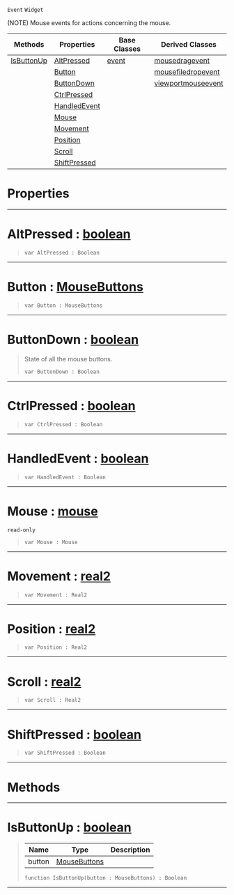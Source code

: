  `Event` `Widget`



(NOTE) Mouse events for actions concerning the mouse.

|Methods|Properties|Base Classes|Derived Classes|
|---|---|---|---|
|[ IsButtonUp](https://github.com/dragonCASTjosh/PlasmaDocs/blob/master/code_reference/class_reference/mouseevent.markdown#isbuttonup-plasma-engine-d)|[ AltPressed](https://github.com/dragonCASTjosh/PlasmaDocs/blob/master/code_reference/class_reference/mouseevent.markdown#altpressed-plasma-engine-d)|[event](https://github.com/dragonCASTjosh/PlasmaDocs/blob/master/code_reference/class_reference/event.markdown)|[mousedragevent](https://github.com/dragonCASTjosh/PlasmaDocs/blob/master/code_reference/class_reference/mousedragevent.markdown)|
| |[ Button](https://github.com/dragonCASTjosh/PlasmaDocs/blob/master/code_reference/class_reference/mouseevent.markdown#button-plasma-engine-docum)| |[mousefiledropevent](https://github.com/dragonCASTjosh/PlasmaDocs/blob/master/code_reference/class_reference/mousefiledropevent.markdown)|
| |[ ButtonDown](https://github.com/dragonCASTjosh/PlasmaDocs/blob/master/code_reference/class_reference/mouseevent.markdown#buttondown-plasma-engine-d)| |[viewportmouseevent](https://github.com/dragonCASTjosh/PlasmaDocs/blob/master/code_reference/class_reference/viewportmouseevent.markdown)|
| |[ CtrlPressed](https://github.com/dragonCASTjosh/PlasmaDocs/blob/master/code_reference/class_reference/mouseevent.markdown#ctrlpressed-plasma-engine)| | |
| |[ HandledEvent](https://github.com/dragonCASTjosh/PlasmaDocs/blob/master/code_reference/class_reference/mouseevent.markdown#handledevent-plasma-engine)| | |
| |[ Mouse](https://github.com/dragonCASTjosh/PlasmaDocs/blob/master/code_reference/class_reference/mouseevent.markdown#mouse-plasma-engine-docume)| | |
| |[ Movement](https://github.com/dragonCASTjosh/PlasmaDocs/blob/master/code_reference/class_reference/mouseevent.markdown#movement-plasma-engine-doc)| | |
| |[ Position](https://github.com/dragonCASTjosh/PlasmaDocs/blob/master/code_reference/class_reference/mouseevent.markdown#position-plasma-engine-doc)| | |
| |[ Scroll](https://github.com/dragonCASTjosh/PlasmaDocs/blob/master/code_reference/class_reference/mouseevent.markdown#scroll-plasma-engine-docum)| | |
| |[ ShiftPressed](https://github.com/dragonCASTjosh/PlasmaDocs/blob/master/code_reference/class_reference/mouseevent.markdown#shiftpressed-plasma-engine)| | |


 #  Properties


---  
 #  AltPressed : [boolean](https://github.com/dragonCASTjosh/PlasmaDocs/blob/master/code_reference/lightning_base_types/boolean.markdown)

> 
> ``` lang=cpp, name=Lightning
> var AltPressed : Boolean


---  
 #  Button : [MouseButtons](https://github.com/dragonCASTjosh/PlasmaDocs/blob/master/code_reference/enum_reference.markdown#mousebuttons)

> 
> ``` lang=cpp, name=Lightning
> var Button : MouseButtons


---  
 #  ButtonDown : [boolean](https://github.com/dragonCASTjosh/PlasmaDocs/blob/master/code_reference/lightning_base_types/boolean.markdown)

> State of all the mouse buttons.
> ``` lang=cpp, name=Lightning
> var ButtonDown : Boolean


---  
 #  CtrlPressed : [boolean](https://github.com/dragonCASTjosh/PlasmaDocs/blob/master/code_reference/lightning_base_types/boolean.markdown)

> 
> ``` lang=cpp, name=Lightning
> var CtrlPressed : Boolean


---  
 #  HandledEvent : [boolean](https://github.com/dragonCASTjosh/PlasmaDocs/blob/master/code_reference/lightning_base_types/boolean.markdown)

> 
> ``` lang=cpp, name=Lightning
> var HandledEvent : Boolean


---  
 #  Mouse : [mouse](https://github.com/dragonCASTjosh/PlasmaDocs/blob/master/code_reference/class_reference/mouse.markdown)

 `read-only`

> 
> ``` lang=cpp, name=Lightning
> var Mouse : Mouse


---  
 #  Movement : [real2](https://github.com/dragonCASTjosh/PlasmaDocs/blob/master/code_reference/lightning_base_types/real2.markdown)

> 
> ``` lang=cpp, name=Lightning
> var Movement : Real2


---  
 #  Position : [real2](https://github.com/dragonCASTjosh/PlasmaDocs/blob/master/code_reference/lightning_base_types/real2.markdown)

> 
> ``` lang=cpp, name=Lightning
> var Position : Real2


---  
 #  Scroll : [real2](https://github.com/dragonCASTjosh/PlasmaDocs/blob/master/code_reference/lightning_base_types/real2.markdown)

> 
> ``` lang=cpp, name=Lightning
> var Scroll : Real2


---  
 #  ShiftPressed : [boolean](https://github.com/dragonCASTjosh/PlasmaDocs/blob/master/code_reference/lightning_base_types/boolean.markdown)

> 
> ``` lang=cpp, name=Lightning
> var ShiftPressed : Boolean


---  
 #  Methods


---  
 #  IsButtonUp : [boolean](https://github.com/dragonCASTjosh/PlasmaDocs/blob/master/code_reference/lightning_base_types/boolean.markdown)

> 
> |Name|Type|Description|
> |---|---|---|
> |button|[MouseButtons](https://github.com/dragonCASTjosh/PlasmaDocs/blob/master/code_reference/enum_reference.markdown#mousebuttons)| |
> ``` lang=cpp, name=Lightning
> function IsButtonUp(button : MouseButtons) : Boolean
> ``` 


---  
 

 